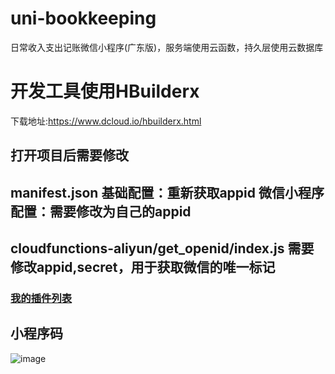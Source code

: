 # uni-bookkeeping
日常收入支出记账微信小程序(广东版)，服务端使用云函数，持久层使用云数据库

# 开发工具使用HBuilderx
下载地址:https://www.dcloud.io/hbuilderx.html

## 打开项目后需要修改
## manifest.json   基础配置：重新获取appid  微信小程序配置：需要修改为自己的appid
## cloudfunctions-aliyun/get_openid/index.js   需要修改appid,secret，用于获取微信的唯一标记

### [我的插件列表](https://ext.dcloud.net.cn/publisher?id=203909)

## 小程序码
![image](static/小程序演示码.jpg)

